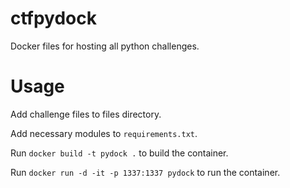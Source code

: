 # ctfpydock
Docker files for hosting all python challenges.

# Usage
Add challenge files to files directory.

Add necessary modules to ``requirements.txt``.

Run ``docker build -t pydock .`` to build the container.

Run ``docker run -d -it -p 1337:1337 pydock`` to run the container.
